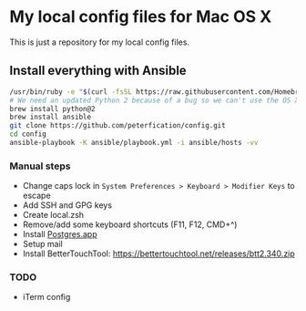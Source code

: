 # My local config files for Mac OS X

This is just a repository for my local config files.

## Install everything with Ansible

```bash
/usr/bin/ruby -e "$(curl -fsSL https://raw.githubusercontent.com/Homebrew/install/master/install)"
# We need an updated Python 2 because of a bug so we can't use the OS X one
brew install python@2
brew install ansible
git clone https://github.com/peterfication/config.git
cd config
ansible-playbook -K ansible/playbook.yml -i ansible/hosts -vv
```

### Manual steps

- Change caps lock in `System Preferences > Keyboard > Modifier Keys` to escape
- Add SSH and GPG keys
- Create local.zsh
- Remove/add some keyboard shortcuts (F11, F12, CMD+^)
- Install [Postgres.app](https://postgresapp.com/)
- Setup mail
- Install BetterTouchTool: https://bettertouchtool.net/releases/btt2.340.zip

### TODO

- iTerm config
